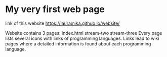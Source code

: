 # My very first web page

link of this website https://lauramika.github.io/website/

Website contains 3 pages:   index.html
                            stream-two
                            stream-three
Every page lists several icons with links of programming languages.
Links lead to wiki pages where a detailed information is found about each 
programming language.
